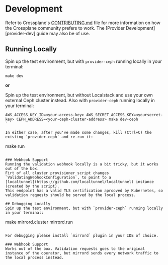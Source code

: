 # Development

Refer to Crossplane's [CONTRIBUTING.md] file for more information on how the
Crossplane community prefers to work. The [Provider Development][provider-dev]
guide may also be of use.

[CONTRIBUTING.md]: https://github.com/crossplane/crossplane/blob/master/CONTRIBUTING.md

## Running Locally
Spin up the test environment, but with `provider-ceph` running locally in your terminal:

```
make dev
```

**or**


Spin up the test environment, but without Localstack and use your own external Ceph cluster instead. Also with `provider-ceph` running locally in your terminal:

```
AWS_ACCESS_KEY_ID=<your-access-key> AWS_SECRET_ACCESS_KEY=<yoursecret-key> CEPH_ADDRESS=<your-ceph-cluster-address> make dev-ceph
`

In either case, after you've made some changes, kill (Ctrl+C) the existing `provider-ceph` and re-run it:

```
make run
```

### Webhook Support
Running the validation webhook locally is a bit tricky, but it works out of the box.
Firt of all cluster provisioner script changes `ValidatingWebhookConfiguration`, to point to a
[localtunnel](https://github.com/localtunnel/localtunnel) instance (created by the script).
This endpoint has a valid TLS certification aprooved by Kubernetes, so validation requests should be served by the local process.

## Debugging Locally
Spin up the test environment, but with `provider-ceph` running locally in your terminal:

```
make mirrord.cluster mirrord.run
```

For debugging please install `mirrord` plugin in your IDE of choice.

### Webhook Support
Works out of the box. Validation requests goes to the original instance of the operator, but mirrord sends every network traffic to the local process instead.
